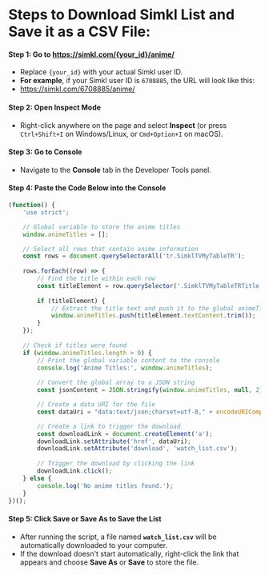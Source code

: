 # Steps to Download Simkl List and Save it as a CSV File:

#### Step 1: Go to https://simkl.com/{your_id}/anime/
- Replace `{your_id}` with your actual Simkl user ID.
- **For example**, if your Simkl user ID is `6708885`, the URL will look like this:
- https://simkl.com/6708885/anime/

#### Step 2: Open Inspect Mode
- Right-click anywhere on the page and select **Inspect** (or press `Ctrl+Shift+I` on Windows/Linux, or `Cmd+Option+I` on macOS).

#### Step 3: Go to Console
- Navigate to the **Console** tab in the Developer Tools panel.

#### Step 4: Paste the Code Below into the Console
```js
(function() {
    'use strict';

    // Global variable to store the anime titles
    window.animeTitles = [];

    // Select all rows that contain anime information
    const rows = document.querySelectorAll('tr.SimklTVMyTableTR');
    
    rows.forEach((row) => {
        // Find the title within each row
        const titleElement = row.querySelector('.SimklTVMyTableTRTitle a');
        
        if (titleElement) {
            // Extract the title text and push it to the global animeTitles array
            window.animeTitles.push(titleElement.textContent.trim());
        }
    });
    
    // Check if titles were found
    if (window.animeTitles.length > 0) {
        // Print the global variable content to the console
        console.log('Anime Titles:', window.animeTitles);
        
        // Convert the global array to a JSON string
        const jsonContent = JSON.stringify(window.animeTitles, null, 2);

        // Create a data URI for the file
        const dataUri = "data:text/json;charset=utf-8," + encodeURIComponent(jsonContent);

        // Create a link to trigger the download
        const downloadLink = document.createElement('a');
        downloadLink.setAttribute('href', dataUri);
        downloadLink.setAttribute('download', 'watch_list.csv');
        
        // Trigger the download by clicking the link
        downloadLink.click();
    } else {
        console.log('No anime titles found.');
    }
})();
```
#### Step 5: Click Save or Save As to Save the List
- After running the script, a file named **`watch_list.csv`** will be automatically downloaded to your computer.
- If the download doesn't start automatically, right-click the link that appears and choose **Save As** or **Save** to store the file.

